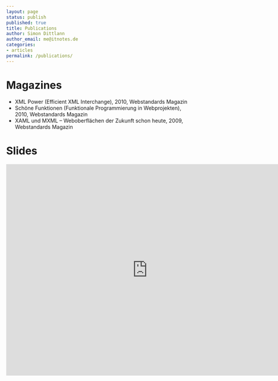 ```yaml
---
layout: page
status: publish
published: true
title: Publications
author: Simon Dittlann
author_email: me@itnotes.de
categories:
- articles
permalink: /publications/
---
```


# Magazines
* XML Power (Efficient XML Interchange), 2010, Webstandards Magazin
* Schöne Funktionen (Funktionale Programmierung in Webprojekten), 2010, Webstandards Magazin
* XAML und MXML – Weboberflächen der Zukunft schon heute, 2009, Webstandards Magazin

# Slides
<iframe src="https://www.slideshare.net/Pindar/slideshelf" width="760px" height="570px" frameborder="0" marginwidth="0" marginheight="0" scrolling="no" style="border:none;" allowfullscreen webkitallowfullscreen mozallowfullscreen></iframe>
